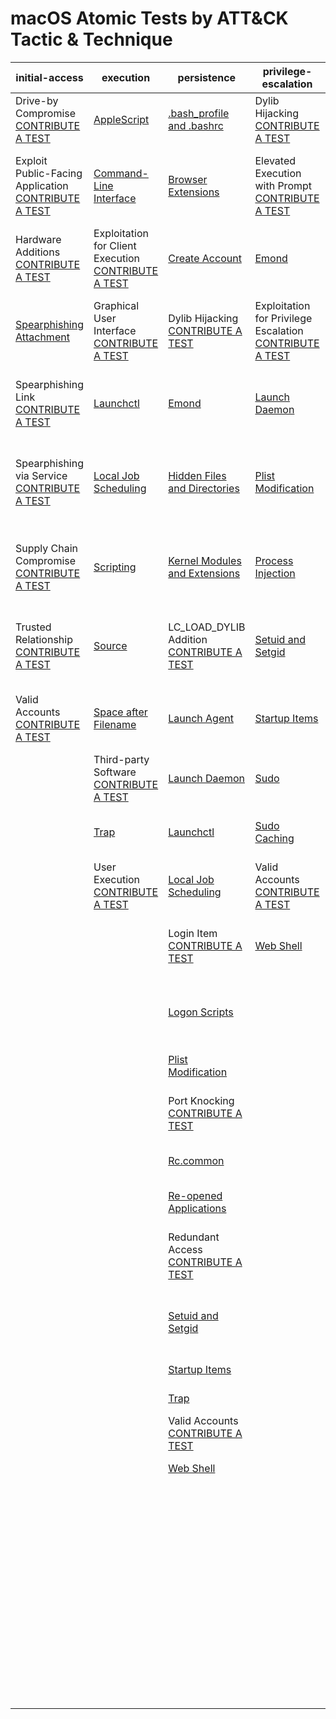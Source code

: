 # macOS Atomic Tests by ATT&CK Tactic & Technique
| initial-access | execution | persistence | privilege-escalation | defense-evasion | credential-access | discovery | lateral-movement | collection | exfiltration | command-and-control |
|-----|-----|-----|-----|-----|-----|-----|-----|-----|-----|-----|
| Drive-by Compromise [CONTRIBUTE A TEST](https://atomicredteam.io/contributing) | [AppleScript](./T1155/T1155.md) | [.bash_profile and .bashrc](./T1156/T1156.md) | Dylib Hijacking [CONTRIBUTE A TEST](https://atomicredteam.io/contributing) | [Binary Padding](./T1009/T1009.md) | [Bash History](./T1139/T1139.md) | [Account Discovery](./T1087/T1087.md) | [AppleScript](./T1155/T1155.md) | [Audio Capture](./T1123/T1123.md) | Automated Exfiltration [CONTRIBUTE A TEST](https://atomicredteam.io/contributing) | Commonly Used Port [CONTRIBUTE A TEST](https://atomicredteam.io/contributing) |
| Exploit Public-Facing Application [CONTRIBUTE A TEST](https://atomicredteam.io/contributing) | [Command-Line Interface](./T1059/T1059.md) | [Browser Extensions](./T1176/T1176.md) | Elevated Execution with Prompt [CONTRIBUTE A TEST](https://atomicredteam.io/contributing) | [Clear Command History](./T1146/T1146.md) | [Brute Force](./T1110/T1110.md) | [Application Window Discovery](./T1010/T1010.md) | Application Deployment Software [CONTRIBUTE A TEST](https://atomicredteam.io/contributing) | [Automated Collection](./T1119/T1119.md) | [Data Compressed](./T1002/T1002.md) | Communication Through Removable Media [CONTRIBUTE A TEST](https://atomicredteam.io/contributing) |
| Hardware Additions [CONTRIBUTE A TEST](https://atomicredteam.io/contributing) | Exploitation for Client Execution [CONTRIBUTE A TEST](https://atomicredteam.io/contributing) | [Create Account](./T1136/T1136.md) | [Emond](./T1519/T1519.md) | Code Signing [CONTRIBUTE A TEST](https://atomicredteam.io/contributing) | [Credential Dumping](./T1003/T1003.md) | [Browser Bookmark Discovery](./T1217/T1217.md) | Exploitation of Remote Services [CONTRIBUTE A TEST](https://atomicredteam.io/contributing) | [Clipboard Data](./T1115/T1115.md) | [Data Encrypted](./T1022/T1022.md) | [Connection Proxy](./T1090/T1090.md) |
| [Spearphishing Attachment](./T1193/T1193.md) | Graphical User Interface [CONTRIBUTE A TEST](https://atomicredteam.io/contributing) | Dylib Hijacking [CONTRIBUTE A TEST](https://atomicredteam.io/contributing) | Exploitation for Privilege Escalation [CONTRIBUTE A TEST](https://atomicredteam.io/contributing) | [Compile After Delivery](./T1500/T1500.md) | Credentials from Web Browsers [CONTRIBUTE A TEST](https://atomicredteam.io/contributing) | [File and Directory Discovery](./T1083/T1083.md) | Internal Spearphishing [CONTRIBUTE A TEST](https://atomicredteam.io/contributing) | [Data Staged](./T1074/T1074.md) | [Data Transfer Size Limits](./T1030/T1030.md) | Custom Command and Control Protocol [CONTRIBUTE A TEST](https://atomicredteam.io/contributing) |
| Spearphishing Link [CONTRIBUTE A TEST](https://atomicredteam.io/contributing) | [Launchctl](./T1152/T1152.md) | [Emond](./T1519/T1519.md) | [Launch Daemon](./T1160/T1160.md) | [Connection Proxy](./T1090/T1090.md) | [Credentials in Files](./T1081/T1081.md) | [Network Service Scanning](./T1046/T1046.md) | [Logon Scripts](./T1037/T1037.md) | Data from Information Repositories [CONTRIBUTE A TEST](https://atomicredteam.io/contributing) | [Exfiltration Over Alternative Protocol](./T1048/T1048.md) | Custom Cryptographic Protocol [CONTRIBUTE A TEST](https://atomicredteam.io/contributing) |
| Spearphishing via Service [CONTRIBUTE A TEST](https://atomicredteam.io/contributing) | [Local Job Scheduling](./T1168/T1168.md) | [Hidden Files and Directories](./T1158/T1158.md) | [Plist Modification](./T1150/T1150.md) | [Disabling Security Tools](./T1089/T1089.md) | Exploitation for Credential Access [CONTRIBUTE A TEST](https://atomicredteam.io/contributing) | [Network Share Discovery](./T1135/T1135.md) | [Remote File Copy](./T1105/T1105.md) | [Data from Local System](./T1005/T1005.md) | Exfiltration Over Command and Control Channel [CONTRIBUTE A TEST](https://atomicredteam.io/contributing) | [Data Encoding](./T1132/T1132.md) |
| Supply Chain Compromise [CONTRIBUTE A TEST](https://atomicredteam.io/contributing) | [Scripting](./T1064/T1064.md) | [Kernel Modules and Extensions](./T1215/T1215.md) | [Process Injection](./T1055/T1055.md) | Execution Guardrails [CONTRIBUTE A TEST](https://atomicredteam.io/contributing) | [Input Capture](./T1056/T1056.md) | [Network Sniffing](./T1040/T1040.md) | Remote Services [CONTRIBUTE A TEST](https://atomicredteam.io/contributing) | Data from Network Shared Drive [CONTRIBUTE A TEST](https://atomicredteam.io/contributing) | Exfiltration Over Other Network Medium [CONTRIBUTE A TEST](https://atomicredteam.io/contributing) | Data Obfuscation [CONTRIBUTE A TEST](https://atomicredteam.io/contributing) |
| Trusted Relationship [CONTRIBUTE A TEST](https://atomicredteam.io/contributing) | [Source](./T1153/T1153.md) | LC_LOAD_DYLIB Addition [CONTRIBUTE A TEST](https://atomicredteam.io/contributing) | [Setuid and Setgid](./T1166/T1166.md) | Exploitation for Defense Evasion [CONTRIBUTE A TEST](https://atomicredteam.io/contributing) | [Input Prompt](./T1141/T1141.md) | [Password Policy Discovery](./T1201/T1201.md) | SSH Hijacking [CONTRIBUTE A TEST](https://atomicredteam.io/contributing) | Data from Removable Media [CONTRIBUTE A TEST](https://atomicredteam.io/contributing) | Exfiltration Over Physical Medium [CONTRIBUTE A TEST](https://atomicredteam.io/contributing) | Domain Fronting [CONTRIBUTE A TEST](https://atomicredteam.io/contributing) |
| Valid Accounts [CONTRIBUTE A TEST](https://atomicredteam.io/contributing) | [Space after Filename](./T1151/T1151.md) | [Launch Agent](./T1159/T1159.md) | [Startup Items](./T1165/T1165.md) | [File Deletion](./T1107/T1107.md) | [Keychain](./T1142/T1142.md) | Peripheral Device Discovery [CONTRIBUTE A TEST](https://atomicredteam.io/contributing) | Third-party Software [CONTRIBUTE A TEST](https://atomicredteam.io/contributing) | [Input Capture](./T1056/T1056.md) | Scheduled Transfer [CONTRIBUTE A TEST](https://atomicredteam.io/contributing) | Domain Generation Algorithms [CONTRIBUTE A TEST](https://atomicredteam.io/contributing) |
|  | Third-party Software [CONTRIBUTE A TEST](https://atomicredteam.io/contributing) | [Launch Daemon](./T1160/T1160.md) | [Sudo](./T1169/T1169.md) | [File and Directory Permissions Modification](./T1222/T1222.md) | [Network Sniffing](./T1040/T1040.md) | [Permission Groups Discovery](./T1069/T1069.md) |  | [Screen Capture](./T1113/T1113.md) |  | Fallback Channels [CONTRIBUTE A TEST](https://atomicredteam.io/contributing) |
|  | [Trap](./T1154/T1154.md) | [Launchctl](./T1152/T1152.md) | [Sudo Caching](./T1206/T1206.md) | [Gatekeeper Bypass](./T1144/T1144.md) | [Private Keys](./T1145/T1145.md) | [Process Discovery](./T1057/T1057.md) |  | Video Capture [CONTRIBUTE A TEST](https://atomicredteam.io/contributing) |  | Multi-Stage Channels [CONTRIBUTE A TEST](https://atomicredteam.io/contributing) |
|  | User Execution [CONTRIBUTE A TEST](https://atomicredteam.io/contributing) | [Local Job Scheduling](./T1168/T1168.md) | Valid Accounts [CONTRIBUTE A TEST](https://atomicredteam.io/contributing) | [HISTCONTROL](./T1148/T1148.md) | Securityd Memory [CONTRIBUTE A TEST](https://atomicredteam.io/contributing) | [Remote System Discovery](./T1018/T1018.md) |  |  |  | Multi-hop Proxy [CONTRIBUTE A TEST](https://atomicredteam.io/contributing) |
|  |  | Login Item [CONTRIBUTE A TEST](https://atomicredteam.io/contributing) | [Web Shell](./T1100/T1100.md) | [Hidden Files and Directories](./T1158/T1158.md) | Steal Web Session Cookie [CONTRIBUTE A TEST](https://atomicredteam.io/contributing) | [Security Software Discovery](./T1063/T1063.md) |  |  |  | Multiband Communication [CONTRIBUTE A TEST](https://atomicredteam.io/contributing) |
|  |  | [Logon Scripts](./T1037/T1037.md) |  | [Hidden Users](./T1147/T1147.md) | Two-Factor Authentication Interception [CONTRIBUTE A TEST](https://atomicredteam.io/contributing) | [Software Discovery](./T1518/T1518.md) |  |  |  | Multilayer Encryption [CONTRIBUTE A TEST](https://atomicredteam.io/contributing) |
|  |  | [Plist Modification](./T1150/T1150.md) |  | [Hidden Window](./T1143/T1143.md) |  | [System Information Discovery](./T1082/T1082.md) |  |  |  | Port Knocking [CONTRIBUTE A TEST](https://atomicredteam.io/contributing) |
|  |  | Port Knocking [CONTRIBUTE A TEST](https://atomicredteam.io/contributing) |  | Indicator Removal from Tools [CONTRIBUTE A TEST](https://atomicredteam.io/contributing) |  | [System Network Configuration Discovery](./T1016/T1016.md) |  |  |  | Remote Access Tools [CONTRIBUTE A TEST](https://atomicredteam.io/contributing) |
|  |  | [Rc.common](./T1163/T1163.md) |  | [Indicator Removal on Host](./T1070/T1070.md) |  | [System Network Connections Discovery](./T1049/T1049.md) |  |  |  | [Remote File Copy](./T1105/T1105.md) |
|  |  | [Re-opened Applications](./T1164/T1164.md) |  | [Install Root Certificate](./T1130/T1130.md) |  | [System Owner/User Discovery](./T1033/T1033.md) |  |  |  | [Standard Application Layer Protocol](./T1071/T1071.md) |
|  |  | Redundant Access [CONTRIBUTE A TEST](https://atomicredteam.io/contributing) |  | LC_MAIN Hijacking [CONTRIBUTE A TEST](https://atomicredteam.io/contributing) |  | Virtualization/Sandbox Evasion [CONTRIBUTE A TEST](https://atomicredteam.io/contributing) |  |  |  | Standard Cryptographic Protocol [CONTRIBUTE A TEST](https://atomicredteam.io/contributing) |
|  |  | [Setuid and Setgid](./T1166/T1166.md) |  | [Launchctl](./T1152/T1152.md) |  |  |  |  |  | Standard Non-Application Layer Protocol [CONTRIBUTE A TEST](https://atomicredteam.io/contributing) |
|  |  | [Startup Items](./T1165/T1165.md) |  | [Masquerading](./T1036/T1036.md) |  |  |  |  |  | [Uncommonly Used Port](./T1065/T1065.md) |
|  |  | [Trap](./T1154/T1154.md) |  | [Obfuscated Files or Information](./T1027/T1027.md) |  |  |  |  |  | [Web Service](./T1102/T1102.md) |
|  |  | Valid Accounts [CONTRIBUTE A TEST](https://atomicredteam.io/contributing) |  | [Plist Modification](./T1150/T1150.md) |  |  |  |  |  |  |
|  |  | [Web Shell](./T1100/T1100.md) |  | Port Knocking [CONTRIBUTE A TEST](https://atomicredteam.io/contributing) |  |  |  |  |  |  |
|  |  |  |  | [Process Injection](./T1055/T1055.md) |  |  |  |  |  |  |
|  |  |  |  | Redundant Access [CONTRIBUTE A TEST](https://atomicredteam.io/contributing) |  |  |  |  |  |  |
|  |  |  |  | [Rootkit](./T1014/T1014.md) |  |  |  |  |  |  |
|  |  |  |  | [Scripting](./T1064/T1064.md) |  |  |  |  |  |  |
|  |  |  |  | Software Packing [CONTRIBUTE A TEST](https://atomicredteam.io/contributing) |  |  |  |  |  |  |
|  |  |  |  | [Space after Filename](./T1151/T1151.md) |  |  |  |  |  |  |
|  |  |  |  | [Timestomp](./T1099/T1099.md) |  |  |  |  |  |  |
|  |  |  |  | Valid Accounts [CONTRIBUTE A TEST](https://atomicredteam.io/contributing) |  |  |  |  |  |  |
|  |  |  |  | Virtualization/Sandbox Evasion [CONTRIBUTE A TEST](https://atomicredteam.io/contributing) |  |  |  |  |  |  |
|  |  |  |  | [Web Service](./T1102/T1102.md) |  |  |  |  |  |  |
